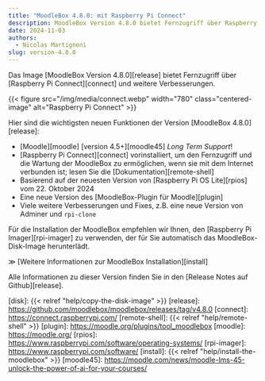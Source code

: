 ```yaml
---
title: "MoodleBox 4.8.0: mit Raspberry Pi Connect"
description: MoodleBox Version 4.8.0 bietet Fernzugriff über Raspberry Pi Connect und weitere Verbesserungen.
date: 2024-11-03
authors:
  - Nicolas Martignoni
slug: version-4.8.0
---
```

Das Image [MoodleBox Version 4.8.0][release] bietet Fernzugriff über [Raspberry Pi Connect][connect] und weitere Verbesserungen.

{{< figure src="/img/media/connect.webp" width="780" class="centered-image" alt="Raspberry Pi Connect" >}}

Hier sind die wichtigsten neuen Funktionen der Version [MoodleBox 4.8.0][release]:
- [Moodle][moodle] [version 4.5+][moodle45] _Long Term Support_!
- [Raspberry Pi Connect][connect] vorinstalliert, um den Fernzugriff und die Wartung der MoodleBox zu ermöglichen, wenn sie mit dem Internet verbunden ist; lesen Sie die [Dokumentation][remote-shell]
- Basierend auf der neuesten Version von [Raspberry Pi OS Lite][rpios] vom 22. Oktober 2024
- Eine neue Version des [MoodleBox-Plugin für Moodle][plugin]
- Viele weitere Verbesserungen und Fixes, z.B. eine neue Version von Adminer und `rpi-clone`

Für die Installation der MoodleBox empfehlen wir Ihnen, den [Raspberry Pi Imager][rpi-imager] zu verwenden, der für Sie automatisch das MoodleBox-Disk-Image herunterlädt.

&Gt; [Weitere Informationen zur MoodleBox Installation][install]

Alle Informationen zu dieser Version finden Sie in den [Release Notes auf Github][release].

[disk]: {{< relref "help/copy-the-disk-image" >}}
[release]: https://github.com/moodlebox/moodlebox/releases/tag/v4.8.0
[connect]: https://connect.raspberrypi.com/
[remote-shell]: {{< relref "help/remote-shell" >}}
[plugin]: https://moodle.org/plugins/tool_moodlebox
[moodle]: https://moodle.org/
[rpios]: https://www.raspberrypi.com/software/operating-systems/
[rpi-imager]: https://www.raspberrypi.com/software/
[install]: {{< relref "help/install-the-moodlebox" >}}
[moodle45]: https://moodle.com/news/moodle-lms-45-unlock-the-power-of-ai-for-your-courses/
